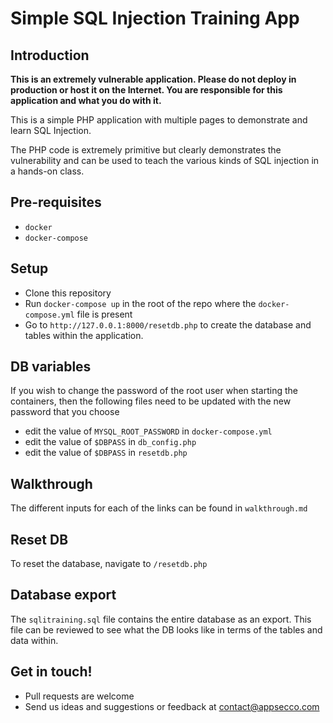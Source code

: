 # Simple SQL Injection Training App

## Introduction

**This is an extremely vulnerable application. Please do not deploy in production or host it on the Internet. You are responsible for this application and what you do with it.**

This is a simple PHP application with multiple pages to demonstrate and learn SQL Injection.

The PHP code is extremely primitive but clearly demonstrates the vulnerability and can be used to teach the various kinds of SQL injection in a hands-on class.

## Pre-requisites

- `docker` 
- `docker-compose`

## Setup

- Clone this repository
- Run `docker-compose up` in the root of the repo where the `docker-compose.yml` file is present
- Go to `http://127.0.0.1:8000/resetdb.php` to create the database and tables within the application.

## DB variables

If you wish to change the password of the root user when starting the containers, then the following files need to be updated with the new password that you choose
* edit the value of `MYSQL_ROOT_PASSWORD` in `docker-compose.yml` 
* edit the value of `$DBPASS` in `db_config.php`
* edit the value of `$DBPASS` in `resetdb.php`

## Walkthrough

The different inputs for each of the links can be found in `walkthrough.md`

## Reset DB

To reset the database, navigate to `/resetdb.php`

## Database export

The `sqlitraining.sql` file contains the entire database as an export. This file can be reviewed to see what the DB looks like in terms of the tables and data within.

## Get in touch!

- Pull requests are welcome
- Send us ideas and suggestions or feedback at contact@appsecco.com